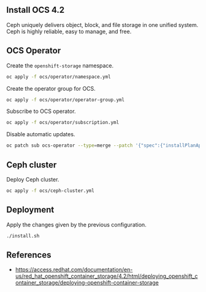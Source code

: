 ## Install OCS 4.2

Ceph uniquely delivers object, block, and file storage in one unified system. Ceph is highly reliable, easy to manage, and free.

## OCS Operator

Create the `openshift-storage` namespace.

```bash
oc apply -f ocs/operator/namespace.yml
```

Create the operator group for OCS.

```bash
oc apply -f ocs/operator/operator-group.yml
```

Subscribe to OCS operator.

```bash
oc apply -f ocs/operator/subscription.yml
```

Disable automatic updates.

```bash
oc patch sub ocs-operator --type=merge --patch '{"spec":{"installPlanApproval":"Manual"}}'
```

## Ceph cluster

Deploy Ceph cluster.

```bash
oc apply -f ocs/ceph-cluster.yml
```

## Deployment

Apply the changes given by the previous configuration.

```bash
./install.sh
```

## References

- https://access.redhat.com/documentation/en-us/red_hat_openshift_container_storage/4.2/html/deploying_openshift_container_storage/deploying-openshift-container-storage